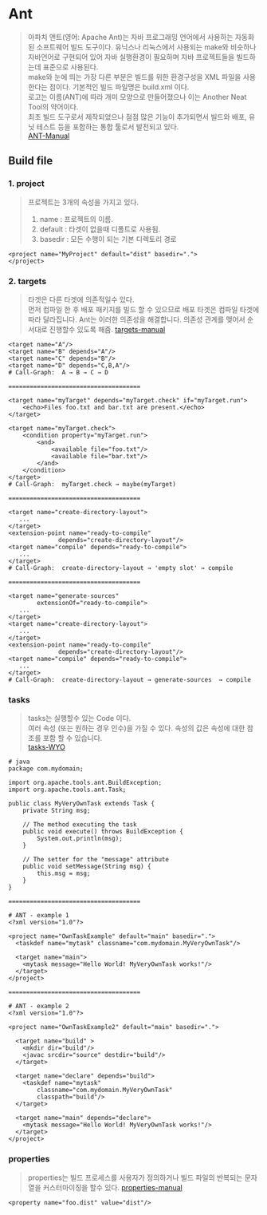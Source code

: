 # Ant
> 아파치 앤트(영어: Apache Ant)는 자바 프로그래밍 언어에서 사용하는 자동화된 소프트웨어 빌드 도구이다. 유닉스나 리눅스에서 사용되는 make와 비슷하나 자바언어로 구현되어 있어 자바 실행환경이 필요하며 자바 프로젝트들을 빌드하는데 표준으로 사용된다.  
> make와 눈에 띄는 가장 다른 부분은 빌드를 위한 환경구성을 XML 파일을 사용한다는 점이다. 기본적인 빌드 파일명은 build.xml 이다.  
> 로고는 이름(ANT)에 따라 개미 모양으로 만들어졌으나 이는 Another Neat Tool의 약어이다.  
> 최초 빌드 도구로서 제작되었으나 점점 많은 기능이 추가되면서 빌드와 배포, 유닛 테스트 등을 포함하는 통합 툴로서 발전되고 있다.  
[ANT-Manual](https://ant.apache.org/manual/index.html)  

## Build file

### 1. project
> 프로젝트는 3개의 속성을 가지고 있다.  
> 1. name : 프로젝트의 이름. 
> 2. default : 타겟이 없을때 디폴트로 사용됨. 
> 3. basedir : 모든 수행이 되는 기본 디렉토리 경로   

```
<project name="MyProject" default="dist" basedir=".">
</project>
```
  
### 2. targets
> 타겟은 다른 타겟에 의존적일수 있다.  
> 먼저 컴파일 한 후 배포 패키지를 빌드 할 수 있으므로 배포 타겟은 컴파일 타겟에 따라 달라집니다. Ant는 이러한 의존성을 해결합니다.
> 의존성 관계를 맺어서 순서대로 진행할수 있도록 해줌.
[targets-manual](https://ant.apache.org/manual/targets.html)

```
<target name="A"/>
<target name="B" depends="A"/>
<target name="C" depends="B"/>
<target name="D" depends="C,B,A"/>
# Call-Graph:  A → B → C → D

=====================================

<target name="myTarget" depends="myTarget.check" if="myTarget.run">
    <echo>Files foo.txt and bar.txt are present.</echo>
</target>

<target name="myTarget.check">
    <condition property="myTarget.run">
        <and>
            <available file="foo.txt"/>
            <available file="bar.txt"/>
        </and>
    </condition>
</target>
# Call-Graph:  myTarget.check → maybe(myTarget)

=====================================

<target name="create-directory-layout">
   ...
</target>
<extension-point name="ready-to-compile"
              depends="create-directory-layout"/>
<target name="compile" depends="ready-to-compile">
   ...
</target>
# Call-Graph:  create-directory-layout → 'empty slot' → compile

=====================================

<target name="generate-sources"
        extensionOf="ready-to-compile">
   ...
</target>
<target name="create-directory-layout">
   ...
</target>
<extension-point name="ready-to-compile"
              depends="create-directory-layout"/>
<target name="compile" depends="ready-to-compile">
   ...
</target>
# Call-Graph:  create-directory-layout → generate-sources  → compile

```

### tasks
> tasks는 실행할수 있는 Code 이다.  
> 여러 속성 (또는 원하는 경우 인수)을 가질 수 있다. 속성의 값은 속성에 대한 참조를 포함 할 수 있습니다.  
[tasks-WYO](https://ant.apache.org/manual/develop.html#writingowntask)

```
# java
package com.mydomain;

import org.apache.tools.ant.BuildException;
import org.apache.tools.ant.Task;

public class MyVeryOwnTask extends Task {
    private String msg;

    // The method executing the task
    public void execute() throws BuildException {
        System.out.println(msg);
    }

    // The setter for the "message" attribute
    public void setMessage(String msg) {
        this.msg = msg;
    }
}

=====================================

# ANT - example 1
<?xml version="1.0"?>

<project name="OwnTaskExample" default="main" basedir=".">
  <taskdef name="mytask" classname="com.mydomain.MyVeryOwnTask"/>

  <target name="main">
    <mytask message="Hello World! MyVeryOwnTask works!"/>
  </target>
</project>

=====================================

# ANT - example 2
<?xml version="1.0"?>

<project name="OwnTaskExample2" default="main" basedir=".">

  <target name="build" >
    <mkdir dir="build"/>
    <javac srcdir="source" destdir="build"/>
  </target>

  <target name="declare" depends="build">
    <taskdef name="mytask"
        classname="com.mydomain.MyVeryOwnTask"
        classpath="build"/>
  </target>

  <target name="main" depends="declare">
    <mytask message="Hello World! MyVeryOwnTask works!"/>
  </target>
</project>

```

### properties
> properties는 빌드 프로세스를 사용자가 정의하거나 빌드 파일의 반복되는 문자열을 커스터마이징을 할수 있다.
[properties-manual](https://ant.apache.org/manual/Tasks/property.html)

```
<property name="foo.dist" value="dist"/>
```